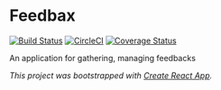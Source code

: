 # Feedbax

[![Build Status](https://travis-ci.com/iheidari/feedbax.svg?branch=master)](https://travis-ci.com/iheidari/feedbax)
[![CircleCI](https://circleci.com/gh/iheidari/feedbax.svg?style=svg)](https://circleci.com/gh/iheidari/feedbax)
[![Coverage Status](https://coveralls.io/repos/github/iheidari/feedbax/badge.svg?branch=master)](https://coveralls.io/github/iheidari/feedbax?branch=master)

An application for gathering, managing feedbacks

_This project was bootstrapped with [Create React App](https://github.com/facebook/create-react-app)._
